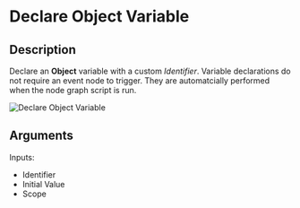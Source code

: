 # Declare Object Variable

## Description

Declare an **Object** variable with a custom _Identifier_. Variable declarations do not require an event node to trigger. They are automatcially performed when the node graph script is run.

![Declare Object Variable](../../.gitbook\assets\images\scripting\variables-advanced\declare-object-variable.png)

## Arguments

Inputs:

* Identifier
* Initial Value
* Scope
